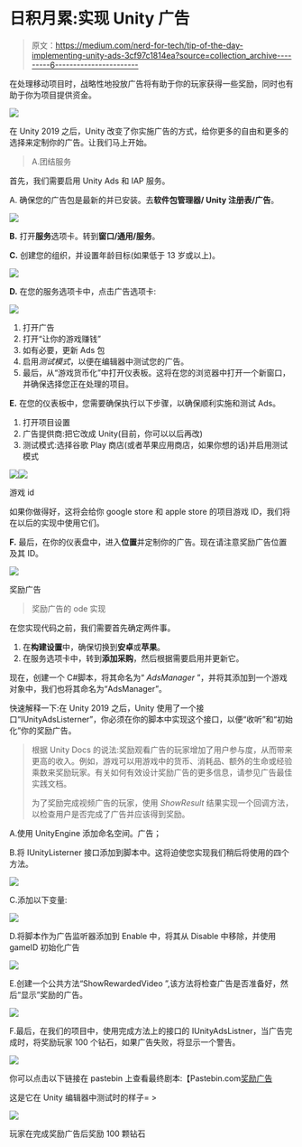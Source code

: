 # 日积月累:实现 Unity 广告

> 原文：<https://medium.com/nerd-for-tech/tip-of-the-day-implementing-unity-ads-3cf97c1814ea?source=collection_archive---------6----------------------->

在处理移动项目时，战略性地投放广告将有助于你的玩家获得一些奖励，同时也有助于你为项目提供资金。

![](img/2e72c72934b36e4463fc7f7840938e69.png)

在 Unity 2019 之后，Unity 改变了你实施广告的方式，给你更多的自由和更多的选择来定制你的广告。让我们马上开始。

> A.团结服务

首先，我们需要启用 Unity Ads 和 IAP 服务。

A. 确保您的广告包是最新的并已安装。去**软件包管理器/ Unity 注册表/广告**。

![](img/a90a7e494b8ad1aebb1be328c5d60d83.png)

**B.** 打开**服务**选项卡。转到**窗口/通用/服务**。

**C.** 创建您的组织，并设置年龄目标(如果低于 13 岁或以上)。

![](img/d5b60abadadce9a80a469f50d4852e77.png)

**D.** 在您的服务选项卡中，点击广告选项卡:

![](img/374aa3730ec409b46d42a8ea3f0c6ba5.png)

1.  打开广告
2.  打开“让你的游戏赚钱”
3.  如有必要，更新 Ads 包
4.  启用*测试模式*，以便在编辑器中测试您的广告。
5.  最后，从“游戏货币化”中打开仪表板。这将在您的浏览器中打开一个新窗口，并确保选择您正在处理的项目。

**E.** 在您的仪表板中，您需要确保执行以下步骤，以确保顺利实施和测试 Ads。

1.  打开项目设置
2.  广告提供商:把它改成 Unity(目前，你可以以后再改)
3.  测试模式:选择谷歌 Play 商店(或者苹果应用商店，如果你想的话)并启用测试模式

![](img/1f034d45f9a4f1a38ebd496758e24ee3.png)![](img/8c537d05f9ca5d53600d0c95a65ceeb9.png)

游戏 id

如果你做得好，这将会给你 google store 和 apple store 的项目游戏 ID，我们将在以后的实现中使用它们。

**F.** 最后，在你的仪表盘中，进入**位置**并定制你的广告。现在请注意奖励广告位置及其 ID。

![](img/844c92471b9999efd2889ea42e7ef434.png)

奖励广告

> 奖励广告的 ode 实现

在您实现代码之前，我们需要首先确定两件事。

1.  在**构建设置**中，确保切换到**安卓**或**苹果**。
2.  在服务选项卡中，转到**添加采购**，然后根据需要启用并更新它。

现在，创建一个 C#脚本，将其命名为“ *AdsManager* ”，并将其添加到一个游戏对象中，我们也将其命名为“AdsManager”。

快速解释一下:在 Unity 2019 之后，Unity 使用了一个接口“IUnityAdsListerner”，你必须在你的脚本中实现这个接口，以便“收听”和“初始化”你的奖励广告。

> 根据 Unity Docs 的说法:奖励观看广告的玩家增加了用户参与度，从而带来更高的收入。例如，游戏可以用游戏中的货币、消耗品、额外的生命或经验乘数来奖励玩家。有关如何有效设计奖励广告的更多信息，请参见广告最佳实践文档。
> 
> 为了奖励完成视频广告的玩家，使用 *ShowResult* 结果实现一个回调方法，以检查用户是否完成了广告并应该得到奖励。

A.使用 UnityEngine 添加命名空间。广告；

B.将 IUnityListerner 接口添加到脚本中。这将迫使您实现我们稍后将使用的四个方法。

![](img/db6ea3a00993dabab0f7aeac9e73ae82.png)

C.添加以下变量:

![](img/a709d6209fd89628256074851859656e.png)

D.将脚本作为广告监听器添加到 Enable 中，将其从 Disable 中移除，并使用 gameID 初始化广告

![](img/be35e23307cc4754ee45e7cbb74ddc20.png)

E.创建一个公共方法“ShowRewardedVideo ”,该方法将检查广告是否准备好，然后“显示”奖励的广告。

![](img/535e119c69c2c083eec6560f9eb3e9bd.png)

F.最后，在我们的项目中，使用完成方法上的接口的 IUnityAdsListner，当广告完成时，将奖励玩家 100 个钻石，如果广告失败，将显示一个警告。

![](img/dc37d93362fd811f0b23b7e1b17959a0.png)

你可以点击以下链接在 pastebin 上查看最终剧本:【Pastebin.com[奖励广告](https://pastebin.com/WPhNrErz)

这是它在 Unity 编辑器中测试时的样子= >

![](img/a61520dcfc7680ee5eda3eb35ef11009.png)

玩家在完成奖励广告后奖励 100 颗钻石